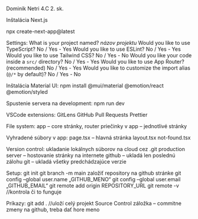 Dominik Netri 4.C 2. sk.

Inštalácia Next.js

npx create-next-app@latest

Settings:
What is your project named? *názov projektu*
Would you like to use TypeScript? No / Yes - Yes
Would you like to use ESLint? No / Yes - Yes
Would you like to use Tailwind CSS? No / Yes - No
Would you like your code inside a `src/` directory? No / Yes - Yes
Would you like to use App Router? (recommended) No / Yes - Yes
Would you like to customize the import alias (`@/*` by default)? No / Yes - No

Inštalácia Material UI:
npm install @mui/material @emotion/react @emotion/styled

Spustenie servera na development:
npm run dev

VSCode extensions:
GitLens
GitHub Pull Requests
Prettier

File system:
app – core stránky, router
priečinky v app – jednotlivé stránky

Vyhradené súbory v app:
page.tsx – hlavná stránka
layout.tsx
not-found.tsx

Version control:
ukladanie lokálnych súborov na cloud cez .git
production server – hostovanie stránky na internete
github – ukladá len poslednú zálohu
git – ukladá všetky predchádzajúce verzie

Setup:
git init
git branch -m main
založiť repository na github stránke
git config –global user.name „GITHUB_MENO“
git config –global user.email „GITHUB_EMAIL“
git remote add origin REPOSITORY_URL
git remote -v //kontrola či to funguje



Príkazy:
git add . //uloží celý projekt
Source Control záložka – commitne zmeny na github, treba dať hore meno